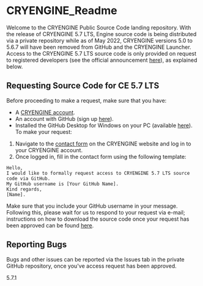 # CRYENGINE_Readme
Welcome to the CRYENGINE Public Source Code landing repository.
With the release of CRYENGINE 5.7 LTS, Engine source code is being distributed via a private repository while as of May 2022, CRYENGINE versions 5.0 to 5.6.7 will have been removed from GitHub and the CRYENGINE Launcher.
Access to the CRYENGINE 5.7 LTS source code is only provided on request to registered developers (see the official announcement [here](https://www.cryengine.com/news/view/cryengine-5-7-long-term-support-is-here "here")), as explained below.
 
## Requesting Source Code for CE 5.7 LTS
Before proceeding to make a request, make sure that you have:
 
- A [CRYENGINE account](https://docs.cryengine.com/display/CEMANUAL/Installing+CRYENGINE#InstallingCRYENGINE-create_account "CRYENGINE account").
- An account with GitHub (sign up [here](https://github.com/ "here")).
- Installed the GitHub Desktop for Windows on your PC (available [here](https://desktop.github.com/ "here")).
To make your request:
1. Navigate to the [contact form](https://www.cryengine.com/contact "contact form") on the CRYENGINE website and log in to your CRYENGINE account.
2. Once logged in, fill in the contact form using the following template:
 
```
Hello,
I would like to formally request access to CRYENGINE 5.7 LTS source code via GitHub.
My GitHub username is [Your GitHub Name].
Kind regards,
[Name].
```
 
Make sure that you include your GitHub username in your message. Following this, please wait for us to respond to your request via e-mail; instructions on how to download the source code once your request has been approved can be found [here](https://docs.cryengine.com/display/CEPROG/Accessing+CE+Source+Code+via+GitHub#AccessingCESourceCodeviaGitHub-DownloadingSourceCode " here").
## Reporting Bugs
Bugs and other issues can be reported via the Issues tab in the private GitHub repository, once you've access request has been approved.

5.7.1